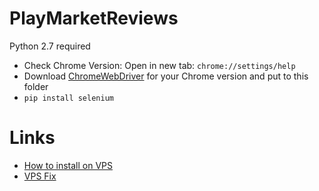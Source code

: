 # PlayMarketReviews
Python 2.7 required

+ Check Chrome Version: Open in new tab: ```chrome://settings/help```
+ Download [ChromeWebDriver](http://chromedriver.chromium.org/downloads) for your Chrome version and put to this folder
+ ```pip install selenium```


# Links
+ [How to install on VPS](https://tecadmin.net/setup-selenium-chromedriver-on-ubuntu/)
+ [VPS Fix](https://stackoverflow.com/a/56638103)
 
